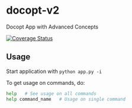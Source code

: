 # docopt-v2
Docopt App with Advanced Concepts

[![Coverage Status](https://coveralls.io/repos/github/kimobrian/docopt-v2/badge.svg?branch=develop)](https://coveralls.io/github/kimobrian/docopt-v2?branch=develop)

## Usage

Start application with `python app.py -i`

To get usage on commands, do:

```sh
help   # See usage on all commands
help command_name   # Usage on single command
```
